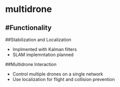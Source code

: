 multidrone
==========

#Functionality
---------------
##Stabilization and Localization
* Implmented with Kalman filters
* SLAM implemntation planned

##Multidrone Interaction
* Control multiple drones on a single network
* Use localization for flight and collision prevention
